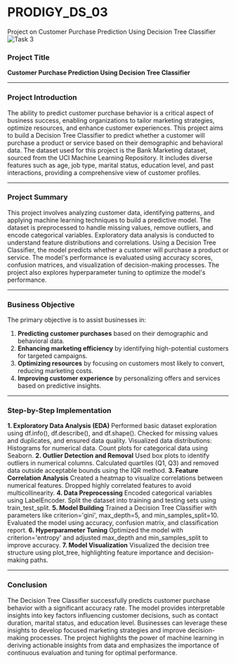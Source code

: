 # PRODIGY_DS_03
Project on Customer Purchase Prediction Using Decision Tree Classifier
![Task 3](https://github.com/user-attachments/assets/7d0827b1-d1b5-45fb-b1bf-33048f9c5944)

### **Project Title**  
**Customer Purchase Prediction Using Decision Tree Classifier**

---

### **Project Introduction**  
The ability to predict customer purchase behavior is a critical aspect of business success, enabling organizations to tailor marketing strategies, optimize resources, and enhance customer experiences. This project aims to build a Decision Tree Classifier to predict whether a customer will purchase a product or service based on their demographic and behavioral data. The dataset used for this project is the Bank Marketing dataset, sourced from the UCI Machine Learning Repository. It includes diverse features such as age, job type, marital status, education level, and past interactions, providing a comprehensive view of customer profiles.

---

### **Project Summary**  
This project involves analyzing customer data, identifying patterns, and applying machine learning techniques to build a predictive model. The dataset is preprocessed to handle missing values, remove outliers, and encode categorical variables. Exploratory data analysis is conducted to understand feature distributions and correlations. Using a Decision Tree Classifier, the model predicts whether a customer will purchase a product or service. The model's performance is evaluated using accuracy scores, confusion matrices, and visualization of decision-making processes. The project also explores hyperparameter tuning to optimize the model's performance.

---

### **Business Objective**  
The primary objective is to assist businesses in:  
1. **Predicting customer purchases** based on their demographic and behavioral data.  
2. **Enhancing marketing efficiency** by identifying high-potential customers for targeted campaigns.  
3. **Optimizing resources** by focusing on customers most likely to convert, reducing marketing costs.  
4. **Improving customer experience** by personalizing offers and services based on predictive insights.

---

### **Step-by-Step Implementation**
**1. Exploratory Data Analysis (EDA)**
Performed basic dataset exploration using df.info(), df.describe(), and df.shape().
Checked for missing values and duplicates, and ensured data quality.
Visualized data distributions:
Histograms for numerical data.
Count plots for categorical data using Seaborn.
**2. Outlier Detection and Removal**
Used box plots to identify outliers in numerical columns.
Calculated quartiles (Q1, Q3) and removed data outside acceptable bounds using the IQR method.
**3. Feature Correlation Analysis**
Created a heatmap to visualize correlations between numerical features.
Dropped highly correlated features to avoid multicollinearity.
**4. Data Preprocessing**
Encoded categorical variables using LabelEncoder.
Split the dataset into training and testing sets using train_test_split.
**5. Model Building**
Trained a Decision Tree Classifier with parameters like criterion='gini', max_depth=5, and min_samples_split=10.
Evaluated the model using accuracy, confusion matrix, and classification report.
**6. Hyperparameter Tuning**
Optimized the model with criterion='entropy' and adjusted max_depth and min_samples_split to improve accuracy.
**7. Model Visualization**
Visualized the decision tree structure using plot_tree, highlighting feature importance and decision-making paths.

---

### **Conclusion**  
The Decision Tree Classifier successfully predicts customer purchase behavior with a significant accuracy rate. The model provides interpretable insights into key factors influencing customer decisions, such as contact duration, marital status, and education level. Businesses can leverage these insights to develop focused marketing strategies and improve decision-making processes. The project highlights the power of machine learning in deriving actionable insights from data and emphasizes the importance of continuous evaluation and tuning for optimal performance.
